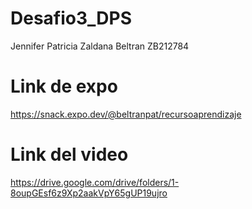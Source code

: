 # Desafio3_DPS
Jennifer Patricia Zaldana Beltran ZB212784 

# Link de expo
https://snack.expo.dev/@beltranpat/recursoaprendizaje

# Link del video 
https://drive.google.com/drive/folders/1-8oupGEsf6z9Xp2aakVpY65gUP19ujro
